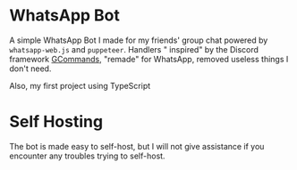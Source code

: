 # WhatsApp Bot

A simple WhatsApp Bot I made for my friends' group chat powered by `whatsapp-web.js` and `puppeteer`. Handlers "
inspired" by the Discord framework [GCommands](https://github.com/Garlic-Team/gcommands/), "remade" for WhatsApp,
removed useless things I don't need.

Also, my first project using TypeScript

# Self Hosting

The bot is made easy to self-host, but I will not give assistance if you encounter any troubles trying to self-host.